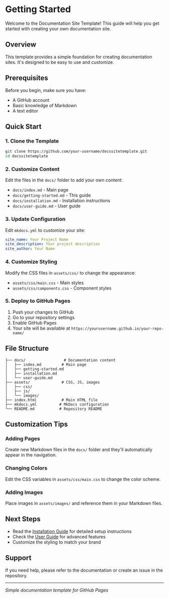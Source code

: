 # Getting Started

Welcome to the Documentation Site Template! This guide will help you get started with creating your own documentation site.

## Overview

This template provides a simple foundation for creating documentation sites. It's designed to be easy to use and customize.

## Prerequisites

Before you begin, make sure you have:

- A GitHub account
- Basic knowledge of Markdown
- A text editor

## Quick Start

### 1. Clone the Template

```bash
git clone https://github.com/your-username/docssitetemplate.git
cd docssitetemplate
```

### 2. Customize Content

Edit the files in the `docs/` folder to add your own content:

- `docs/index.md` - Main page
- `docs/getting-started.md` - This guide
- `docs/installation.md` - Installation instructions
- `docs/user-guide.md` - User guide

### 3. Update Configuration

Edit `mkdocs.yml` to customize your site:

```yaml
site_name: Your Project Name
site_description: Your project description
site_author: Your Name
```

### 4. Customize Styling

Modify the CSS files in `assets/css/` to change the appearance:

- `assets/css/main.css` - Main styles
- `assets/css/components.css` - Component styles

### 5. Deploy to GitHub Pages

1. Push your changes to GitHub
2. Go to your repository settings
3. Enable GitHub Pages
4. Your site will be available at `https://yourusername.github.io/your-repo-name/`

## File Structure

```
├── docs/                 # Documentation content
│   ├── index.md         # Main page
│   ├── getting-started.md
│   ├── installation.md
│   └── user-guide.md
├── assets/              # CSS, JS, images
│   ├── css/
│   ├── js/
│   └── images/
├── index.html           # Main HTML file
├── mkdocs.yml          # MkDocs configuration
└── README.md           # Repository README
```

## Customization Tips

### Adding Pages

Create new Markdown files in the `docs/` folder and they'll automatically appear in the navigation.

### Changing Colors

Edit the CSS variables in `assets/css/main.css` to change the color scheme.

### Adding Images

Place images in `assets/images/` and reference them in your Markdown files.

## Next Steps

- Read the [Installation Guide](installation.md) for detailed setup instructions
- Check the [User Guide](user-guide.md) for advanced features
- Customize the styling to match your brand

## Support

If you need help, please refer to the documentation or create an issue in the repository.

---

*Simple documentation template for GitHub Pages*
